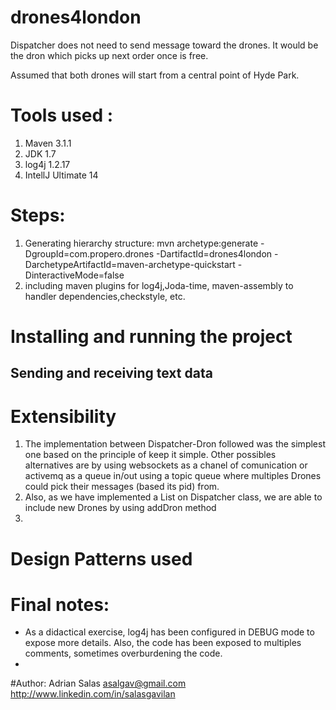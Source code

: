 # drones4london

Dispatcher does not need to send message toward the drones. It would be the dron which picks up next order once is free.

Assumed that both drones will start from a central point of Hyde Park.

# Tools used :
1. Maven 3.1.1
2. JDK 1.7
3. log4j 1.2.17
4. IntellJ Ultimate 14

# Steps:
1. Generating hierarchy structure:
mvn archetype:generate -DgroupId=com.propero.drones -DartifactId=drones4london -DarchetypeArtifactId=maven-archetype-quickstart -DinteractiveMode=false
2. including maven plugins for log4j,Joda-time, maven-assembly to handler dependencies,checkstyle, etc.


# Installing and running the project


## Sending and receiving text data


# Extensibility
1. The implementation between Dispatcher-Dron followed was the simplest one based on the principle of keep it simple. Other possibles alternatives are by using websockets as a chanel of comunication
 or activemq as a queue in/out using a topic queue where multiples Drones could pick their messages (based its pid) from.
2. Also, as we have implemented a List<Dron> on Dispatcher class, we are able to include new Drones by using addDron method
3.

# Design Patterns used

# Final notes:
* As a didactical exercise, log4j has been configured in DEBUG mode to expose more details. Also, the code has been exposed to multiples comments, sometimes overburdening the code.
*

#Author:
 Adrian Salas
 asalgav@gmail.com
 http://www.linkedin.com/in/salasgavilan
